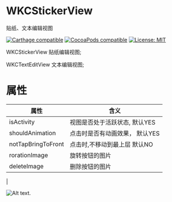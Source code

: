 # WKCStickerView
贴纸、文本编辑视图


[![Carthage compatible](https://img.shields.io/badge/Carthage-compatible-4BC51D.svg?style=flat)](https://github.com/Carthage/Carthage#adding-frameworks-to-an-application) [![CocoaPods compatible](https://img.shields.io/cocoapods/v/WKCStickerView?style=flat)](https://cocoapods.org/pods/WKCStickerView) [![License: MIT](https://img.shields.io/cocoapods/l/WKCStickerView?style=flat)](http://opensource.org/licenses/MIT)


WKCStickerView 贴纸编辑视图;

WKCTextEditView 文本编辑视图;

# 属性

| 属性 | 含义 |
| ---- | ---- |
| isActivity |  视图是否处于活跃状态, 默认YES |
| shouldAnimation | 点击时是否有动画效果， 默认YES |
| notTapBringToFront |  点击时,不移动到最上层 默认NO |
| rorationImage | 旋转按钮的图片 |
| deleteImage | 删除按钮的图片 |
| 

![Alt text](https://github.com/WKCLoveYang/WKCStickerView/raw/master/Source/1.jpg).


